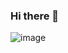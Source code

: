### Hi there 👋

<!--
**nithinkr1shna/nithinkr1shna** is a ✨ _special_ ✨ repository because its `README.md` (this file) appears on your GitHub profile.

Here are some ideas to get you started:

- 🔭 I’m currently working on ...
- 🌱 I’m currently learning ...
- 👯 I’m looking to collaborate on ...
- 🤔 I’m looking for help with ...
- 💬 Ask me about ...
- 📫 How to reach me: ...
- 😄 Pronouns: ...
- ⚡ Fun fact: ...
-->
![image]([https://github.com/user-attachments/assets/dd619ef1-b51e-4eff-b397-a86b0c261573](https://user-images.githubusercontent.com/74038190/212284136-03988914-d899-44b4-b1d9-4eeccf656e44.gif))


